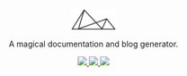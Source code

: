 <p align="center">
    <a href="#">
        <img width="80" src="./assets/logo.png">
    </a>
</p>

<p align="center">
	A magical documentation and blog generator.
</p>

<p align="center">
	<a href="">
		<img src="https://img.shields.io/badge/npm-v5.3.0-brightgreen.svg?style=flat-square">
	</a>
	<a href="">
		<img src="https://img.shields.io/badge/node-v8.4.0-orange.svg?style=flat-square">
	</a>
	<a href="">
		<img src="https://img.shields.io/badge/express-v4.15.5-ff69b4.svg?style=flat-square">
	</a>
</p>
